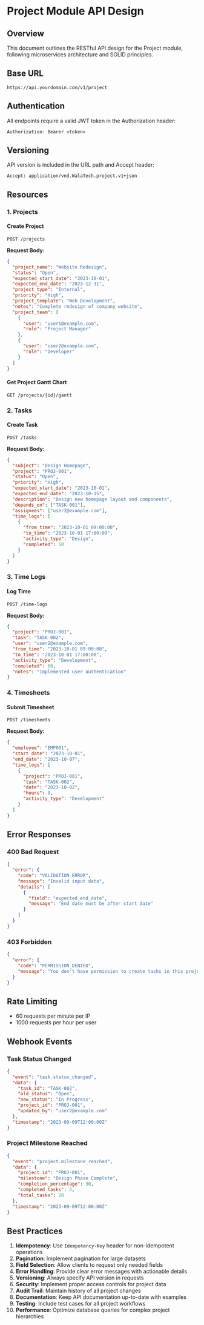 # Project Module API Design

## Overview
This document outlines the RESTful API design for the Project module, following microservices architecture and SOLID principles.

## Base URL
```
https://api.yourdomain.com/v1/project
```

## Authentication
All endpoints require a valid JWT token in the Authorization header:
```
Authorization: Bearer <token>
```

## Versioning
API version is included in the URL path and Accept header:
```
Accept: application/vnd.WalaTech.project.v1+json
```

## Resources

### 1. Projects

#### Create Project
```http
POST /projects
```

**Request Body:**
```json
{
  "project_name": "Website Redesign",
  "status": "Open",
  "expected_start_date": "2023-10-01",
  "expected_end_date": "2023-12-31",
  "project_type": "Internal",
  "priority": "High",
  "project_template": "Web Development",
  "notes": "Complete redesign of company website",
  "project_team": [
    {
      "user": "user1@example.com",
      "role": "Project Manager"
    },
    {
      "user": "user2@example.com",
      "role": "Developer"
    }
  ]
}
```

#### Get Project Gantt Chart
```http
GET /projects/{id}/gantt
```

### 2. Tasks

#### Create Task
```http
POST /tasks
```

**Request Body:**
```json
{
  "subject": "Design Homepage",
  "project": "PROJ-001",
  "status": "Open",
  "priority": "High",
  "expected_start_date": "2023-10-01",
  "expected_end_date": "2023-10-15",
  "description": "Design new homepage layout and components",
  "depends_on": ["TASK-001"],
  "assignees": ["user2@example.com"],
  "time_logs": [
    {
      "from_time": "2023-10-01 09:00:00",
      "to_time": "2023-10-01 17:00:00",
      "activity_type": "Design",
      "completed": 50
    }
  ]
}
```

### 3. Time Logs

#### Log Time
```http
POST /time-logs
```

**Request Body:**
```json
{
  "project": "PROJ-001",
  "task": "TASK-002",
  "user": "user2@example.com",
  "from_time": "2023-10-01 09:00:00",
  "to_time": "2023-10-01 17:00:00",
  "activity_type": "Development",
  "completed": 60,
  "notes": "Implemented user authentication"
}
```

### 4. Timesheets

#### Submit Timesheet
```http
POST /timesheets
```

**Request Body:**
```json
{
  "employee": "EMP001",
  "start_date": "2023-10-01",
  "end_date": "2023-10-07",
  "time_logs": [
    {
      "project": "PROJ-001",
      "task": "TASK-002",
      "date": "2023-10-02",
      "hours": 8,
      "activity_type": "Development"
    }
  ]
}
```

## Error Responses

### 400 Bad Request
```json
{
  "error": {
    "code": "VALIDATION_ERROR",
    "message": "Invalid input data",
    "details": [
      {
        "field": "expected_end_date",
        "message": "End date must be after start date"
      }
    ]
  }
}
```

### 403 Forbidden
```json
{
  "error": {
    "code": "PERMISSION_DENIED",
    "message": "You don't have permission to create tasks in this project"
  }
}
```

## Rate Limiting
- 60 requests per minute per IP
- 1000 requests per hour per user

## Webhook Events

### Task Status Changed
```json
{
  "event": "task.status_changed",
  "data": {
    "task_id": "TASK-002",
    "old_status": "Open",
    "new_status": "In Progress",
    "project_id": "PROJ-001",
    "updated_by": "user2@example.com"
  },
  "timestamp": "2023-09-09T12:00:00Z"
}
```

### Project Milestone Reached
```json
{
  "event": "project.milestone_reached",
  "data": {
    "project_id": "PROJ-001",
    "milestone": "Design Phase Complete",
    "completion_percentage": 30,
    "completed_tasks": 5,
    "total_tasks": 20
  },
  "timestamp": "2023-09-09T12:00:00Z"
}
```

## Best Practices

1. **Idempotency**: Use `Idempotency-Key` header for non-idempotent operations
2. **Pagination**: Implement pagination for large datasets
3. **Field Selection**: Allow clients to request only needed fields
4. **Error Handling**: Provide clear error messages with actionable details
5. **Versioning**: Always specify API version in requests
6. **Security**: Implement proper access controls for project data
7. **Audit Trail**: Maintain history of all project changes
8. **Documentation**: Keep API documentation up-to-date with examples
9. **Testing**: Include test cases for all project workflows
10. **Performance**: Optimize database queries for complex project hierarchies
